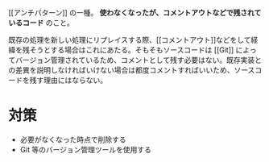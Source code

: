 [[アンチパターン]] の一種。
**使わなくなったが、コメントアウトなどで残されているコード** のこと。

既存の処理を新しい処理にリプレイスする際、[[コメントアウト]]などをして経緯を残そうとする場合はこれにあたる。そもそもソースコードは [[Git]] によってバージョン管理されているため、コメントとして残す必要はない。既存実装との差異を説明しなければいけない場合は都度コメントすればいいため、ソースコードを残す理由にはならない。

# 対策
- 必要がなくなった時点で削除する
- Git 等のバージョン管理ツールを使用する